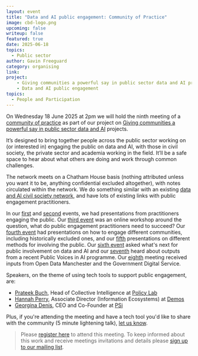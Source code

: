 ```yaml
---
layout: event
title: "Data and AI public engagement: Community of Practice"
image: cbd-logo.png
upcoming: false
writeup: false
featured: true
date: 2025-06-18
topics:
  - Public sector
author: Gavin Freeguard
category: organising
link: 
project: 
    - Giving communities a powerful say in public sector data and AI projects
    - Data and AI public engagement
topics:
  - People and Participation
---
```


On Wednesday 18 June 2025 at 2pm we will hold the ninth meeting of a [community of practice]((https://connectedbydata.org/projects/2024-community-of-practice)) as part of our project on [Giving communities a powerful say in public sector data and AI](https://connectedbydata.org/projects/2024-mohn-westlake) projects.

<!--more-->

It’s designed to bring together people across the public sector working on (or interested in) engaging the public on data and AI, with those in civil society, the private sector and academia working in the field. It’ll be a safe space to hear about what others are doing and work through common challenges.

The network meets on a Chatham House basis (nothing attributed unless you want it to be, anything confidential excluded altogether), with notes circulated within the network. We do something similar with an existing [data and AI civil society network](https://data-and-ai-cso-network.org/), and have lots of existing links with public engagement practitioners.

In our [first](https://connectedbydata.org/events/2024-07-18-community-of-practice) and [second](https://connectedbydata.org/events/2024-10-03-community-of-practice) events, we had presentations from practitioners engaging the public. Our [third event](https://connectedbydata.org/events/2024-12-11-community-of-practice) was an online workshop around the question, what do public engagement practitioners need to succeed? Our [fourth event](https://connectedbydata.org/events/2025-01-15-community-of-practice) had presentations on how to engage different communities, including historically excluded ones, and our [fifth](https://connectedbydata.org/events/2025-02-12-community-of-practice) presentations on different methods for involving the public. Our [sixth event](https://connectedbydata.org/events/2025-03-12-community-of-practice) asked what's next for public involvement on data and AI and our [seventh](https://connectedbydata.org/events/2025-04-09-community-of-practice) heard about outputs from a recent Public Voices in AI programme. Our [eighth](https://connectedbydata.org/events/2025-05-14-community-of-practice) meeting received inputs from Open Data Manchester and the Government Digital Service.

Speakers, on the theme of using tech tools to support public engagement, are:
* [Prateek Buch](https://www.linkedin.com/in/prateek-buch-83aa4925/), Head of Collective Intelligence at [Policy Lab](https://openpolicy.blog.gov.uk/)
* [Hannah Perry](https://www.linkedin.com/in/hannah-perry-56089624/), Associate Director (Information Ecosystems) at [Demos](https://demos.co.uk/)
* [Georgina Denis](https://www.linkedin.com/in/georgina-denis/), CEO and Co-Founder at [PSi](https://psi.tech/)

Plus, if you're attending the meeting and have a tech tool you'd like to share with the community (5 minute lightening talk), [let us know](mailto:gavin@connectedbydata.org).

> Please [register here](https://us06web.zoom.us/meeting/register/ojWo34tJT1q785pZeyVqZA) to attend this meeting. To keep informed about this work and receive meetings invitations and details please [sign up to our mailing list](https://connectedbydata.us21.list-manage.com/subscribe?u=7c03d6a429375c9cc2eef194f&id=3c200de804). 